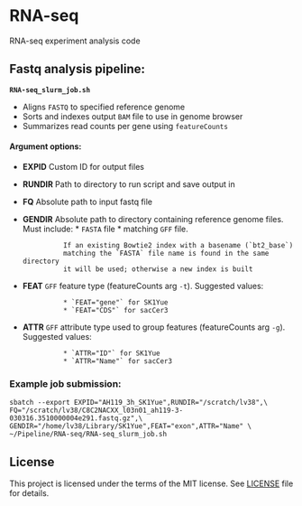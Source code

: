 # RNA-seq
RNA-seq experiment analysis code

## Fastq analysis pipeline:

__`RNA-seq_slurm_job.sh`__

* Aligns `FASTQ` to specified reference genome
* Sorts and indexes output `BAM` file to use in genome browser
* Summarizes read counts per gene using `featureCounts`

#### Argument options:

* __EXPID__     Custom ID for output files
* __RUNDIR__    Path to directory to run script and save output in
* __FQ__        Absolute path to input fastq file
* __GENDIR__    Absolute path to directory containing reference genome files.
                Must include:
                * `FASTA` file
                * matching `GFF` file.
                
                If an existing Bowtie2 index with a basename (`bt2_base`)
                matching the `FASTA` file name is found in the same directory
                it will be used; otherwise a new index is built
* __FEAT__      `GFF` feature type (featureCounts arg `-t`).
                Suggested values:
                
                * `FEAT="gene"` for SK1Yue
                * `FEAT="CDS"` for sacCer3 
* __ATTR__      `GFF` attribute type used to group features (featureCounts arg `-g`).
                Suggested values:
                
                * `ATTR="ID"` for SK1Yue
                * `ATTR="Name"` for sacCer3

### Example job submission:

```
sbatch --export EXPID="AH119_3h_SK1Yue",RUNDIR="/scratch/lv38",\
FQ="/scratch/lv38/C8C2NACXX_l03n01_ah119-3-030316.3510000004e291.fastq.gz",\
GENDIR="/home/lv38/Library/SK1Yue",FEAT="exon",ATTR="Name" \
~/Pipeline/RNA-seq/RNA-seq_slurm_job.sh
```

## License
This project is licensed under the terms of the MIT license. See [LICENSE](LICENSE) file for details.
